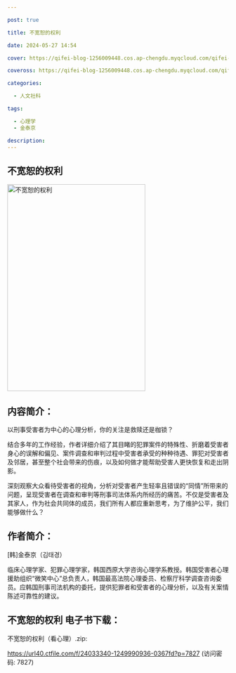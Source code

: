 ```yaml
---

post: true

title: 不宽恕的权利

date: 2024-05-27 14:54

cover: https://qifei-blog-1256009448.cos.ap-chengdu.myqcloud.com/qifei-blog/661252fe68eb935713e22c34.jpg

coveross: https://qifei-blog-1256009448.cos.ap-chengdu.myqcloud.com/qifei-blog/661252fe68eb935713e22c34.jpg

categories:

  - 人文社科

tags:

  - 心理学
  - 金泰京

description:
---
```


## 不宽恕的权利
<img alt="不宽恕的权利 " class="aligncenter loading" data-was-processed="true" decoding="async" fetchpriority="high" height="471" src="https://qifei-blog-1256009448.cos.ap-chengdu.myqcloud.com/qifei-blog/661252fe68eb935713e22c34.jpg " style="cursor: zoom-in;" width="314"/>

## 内容简介：

以刑事受害者为中心的心理分析，你的关注是救赎还是枷锁？

结合多年的工作经验，作者详细介绍了其目睹的犯罪案件的特殊性、折磨着受害者身心的误解和偏见、案件调查和审判过程中受害者承受的种种待遇、罪犯对受害者及邻居，甚至整个社会带来的伤痕，以及如何做才能帮助受害人更快恢复和走出阴影。

深刻观察大众看待受害者的视角，分析对受害者产生轻率且错误的“同情”所带来的问题，呈现受害者在调查和审判等刑事司法体系内所经历的痛苦。不仅是受害者及其家人，作为社会共同体的成员，我们所有人都应重新思考，为了维护公平，我们能够做什么？

## 作者简介：

[韩]金泰京（김태경）

临床心理学家、犯罪心理学家，韩国西原大学咨询心理学系教授。韩国受害者心理援助组织“微笑中心”总负责人，韩国最高法院心理委员、检察厅科学调查咨询委员。应韩国刑事司法机构的委托，提供犯罪者和受害者的心理分析，以及有关案情陈述可靠性的建议。

## 不宽恕的权利 电子书下载：
不宽恕的权利（看心理）.zip: 

https://url40.ctfile.com/f/24033340-1249990936-0367fd?p=7827 (访问密码: 7827)

